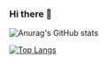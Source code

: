 ### Hi there 👋

<!--
**Kim-Jong-Gyu/Kim-Jong-Gyu** is a ✨ _special_ ✨ repository because its `README.md` (this file) appears on your GitHub profile.

Here are some ideas to get you started:

- 🔭 I’m currently working on ...
- 🌱 I’m currently learning ...
- 👯 I’m looking to collaborate on ...
- 🤔 I’m looking for help with ...
- 💬 Ask me about ...
- 📫 How to reach me: ...
- 😄 Pronouns: ...
- ⚡ Fun fact: ...
-->

![Anurag's GitHub stats](https://github-readme-stats.vercel.app/api?username=Kim-Jong-Gyu&show_icons=true&theme=radical)

[![Top Langs](https://github-readme-stats.vercel.app/api/top-langs/?username=Kim-Jong-Gyu&layout=compact)](https://github.com/anuraghazra/github-readme-stats)
